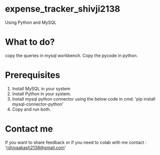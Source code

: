 # expense_tracker_shivji2138
Using Python and MySQL
# What to do?
copy the queries in mysql workbench.
Copy the pycode in python.
# Prerequisites
1. Install MySQL in your system
2. Install Python in your system.
3. Install mysql python connector using the below code in cmd:
   'pip install mysql-connector-python'
4. Copy and run both.
# Contact me
 If you want to share feedback or if you need to colab with me contact : 'rshivaakash2138@gmail.com'
